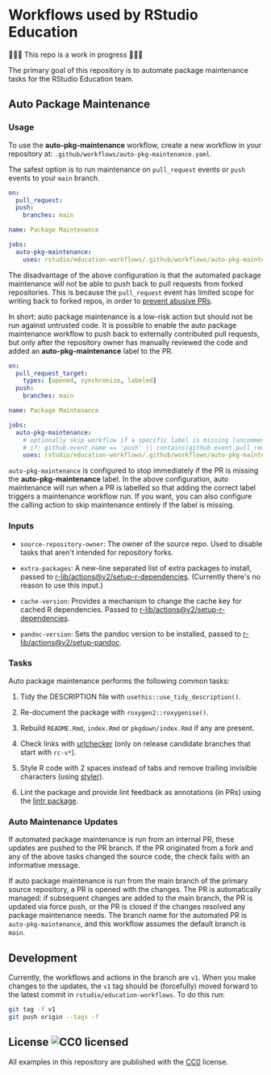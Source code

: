 # Workflows used by RStudio Education

<!-- badges: start -->
<!-- badges: end -->

🚧🚧🚧 This repo is a work in progress 🚧🚧🚧

The primary goal of this repository is to automate package maintenance tasks for the RStudio Education team.

## Auto Package Maintenance

### Usage

To use the **auto-pkg-maintenance** workflow, create a new workflow in your repository at: `.github/workflows/auto-pkg-maintenance.yaml`.

The safest option is to run maintenance on `pull_request` events or `push` events to your `main` branch.

```yaml
on:
  pull_request:
  push:
    branches: main

name: Package Maintenance

jobs:
  auto-pkg-maintenance:
    uses: rstudio/education-workflows/.github/workflows/auto-pkg-maintenance.yaml@v1
```

The disadvantage of the above configuration is that the automated package maintenance will not be able to push back to pull requests from forked repositories. This is because the `pull_request` event has limited scope for writing back to forked repos, in order to [prevent abusive PRs](https://securitylab.github.com/research/github-actions-preventing-pwn-requests/).

In short: auto package maintenance is a low-risk action but should not be run against untrusted code. It is possible to enable the auto package maintenance workflow to push back to externally contributed pull requests, but only after the repository owner has manually reviewed the code and added an **auto-pkg-maintenance** label to the PR.

```yaml
on:
  pull_request_target:
    types: [opened, synchronize, labeled]
  push:
    branches: main

name: Package Maintenance

jobs:
  auto-pkg-maintenance:
    # optionally skip workflow if a specific label is missing (uncomment to enable)
    # if: github.event_name == 'push' || contains(github.event.pull_request.labels.*.name, 'auto-pkg-maintenance')
    uses: rstudio/education-workflows/.github/workflows/auto-pkg-maintenance.yaml@v1
```

`auto-pkg-maintenance` is configured to stop immediately if the PR is missing the **auto-pkg-maintenance** label. In the above configuration, auto maintenance will run when a PR is labelled so that adding the correct label triggers a maintenance workflow run. If you want, you can also configure the calling action to skip maintenance entirely if the label is missing.

### Inputs

- `source-repository-owner`: The owner of the source repo. Used to disable tasks that aren't intended for repository forks.

- `extra-packages`: A new-line separated list of extra packages to install, passed to [r-lib/actions@v2/setup-r-dependencies](https://github.com/r-lib/actions/tree/v2/setup-r-dependencies). (Currently there's no reason to use this input.)

- `cache-version`: Provides a mechanism to change the cache key for cached R dependencies. Passed to [r-lib/actions@v2/setup-r-dependencies](https://github.com/r-lib/actions/tree/v2/setup-r-dependencies).

- `pandoc-version`: Sets the pandoc version to be installed, passed to [r-lib/actions@v2/setup-pandoc](https://github.com/r-lib/actions/tree/v2/setup-pandoc).

### Tasks

Auto package maintenance performs the following common tasks:

1. Tidy the DESCRIPTION file with `usethis::use_tidy_description()`.

2. Re-document the package with `roxygen2::roxygenise()`.

3. Rebuild `README.Rmd`, `index.Rmd` or `pkgdown/index.Rmd` if any are present.

4. Check links with [urlchecker](https://github.com/r-lib/urlchecker) (only on release candidate branches that start with `rc-v*`).

5. Style R code with 2 spaces instead of tabs and remove trailing invisible characters (using [styler](https://github.com/r-lib/styler)).

6. Lint the package and provide lint feedback as annotations (in PRs) using the [lintr package](https://github.com/r-lib/lintr).

### Auto Maintenance Updates

If automated package maintenance is run from an internal PR, these updates are pushed to the PR branch. If the PR originated from a fork and any of the above tasks changed the source code, the check fails with an informative message.

If auto package maintenance is run from the main branch of the primary source repository, a PR is opened with the changes. The PR is automatically managed: if subsequent changes are added to the main branch, the PR is updated via force push, or the PR is closed if the changes resolved any package maintenance needs. The branch name for the automated PR is `auto-pkg-maintenance`, and this workflow assumes the default branch is `main`.

## Development

Currently, the workflows and actions in the branch are `v1`. When you make changes to the updates, the `v1` tag should be (forcefully) moved forward to the latest commit in `rstudio/education-workflows`. To do this run:

```bash
git tag -f v1
git push origin --tags -f
```

## License ![CC0 licensed](https://img.shields.io/github/license/rstudio/education-workflows)

All examples in this repository are published with the [CC0](./LICENSE) license.



